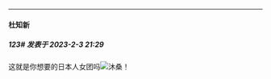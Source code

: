 
*****

####  杜知新  
##### 123#       发表于 2023-2-3 21:29

这就是你想要的日本人女团吗<img src="https://static.saraba1st.com/image/smiley/face2017/138.png" referrerpolicy="no-referrer">沐桑！


